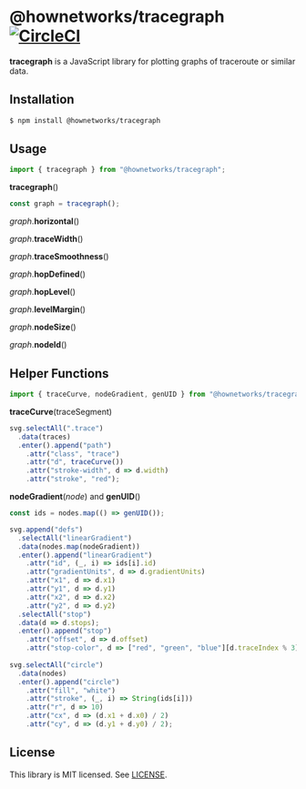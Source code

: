# @hownetworks/tracegraph [![CircleCI](https://circleci.com/gh/HowNetWorks/tracegraph.svg?style=shield)](https://circleci.com/gh/HowNetWorks/tracegraph)

**tracegraph** is a JavaScript library for plotting graphs of traceroute or similar data.

## Installation

```sh
$ npm install @hownetworks/tracegraph
```

## Usage

```js
import { tracegraph } from "@hownetworks/tracegraph";
```

**tracegraph**()

```js
const graph = tracegraph();
```

*graph*.**horizontal**()

*graph*.**traceWidth**()

*graph*.**traceSmoothness**()

*graph*.**hopDefined**()

*graph*.**hopLevel**()

*graph*.**levelMargin**()

*graph*.**nodeSize**()

*graph*.**nodeId**()

## Helper Functions

```js
import { traceCurve, nodeGradient, genUID } from "@hownetworks/tracegraph";
```

**traceCurve**(traceSegment)

```js
svg.selectAll(".trace")
  .data(traces)
  .enter().append("path")
    .attr("class", "trace")
    .attr("d", traceCurve())
    .attr("stroke-width", d => d.width)
    .attr("stroke", "red");
```

**nodeGradient**(*node*) and **genUID**()

```js
const ids = nodes.map(() => genUID());

svg.append("defs")
  .selectAll("linearGradient")
  .data(nodes.map(nodeGradient))
  .enter().append("linearGradient")
    .attr("id", (_, i) => ids[i].id)
    .attr("gradientUnits", d => d.gradientUnits)
    .attr("x1", d => d.x1)
    .attr("y1", d => d.y1)
    .attr("x2", d => d.x2)
    .attr("y2", d => d.y2)
  .selectAll("stop")
  .data(d => d.stops);
  .enter().append("stop")
    .attr("offset", d => d.offset)
    .attr("stop-color", d => ["red", "green", "blue"][d.traceIndex % 3]);
  
svg.selectAll("circle")
  .data(nodes)
  .enter().append("circle")
    .attr("fill", "white")
    .attr("stroke", (_, i) => String(ids[i]))
    .attr("r", d => 10)
    .attr("cx", d => (d.x1 + d.x0) / 2)
    .attr("cy", d => (d.y1 + d.y0) / 2);
```

## License

This library is MIT licensed. See [LICENSE](./LICENSE).
